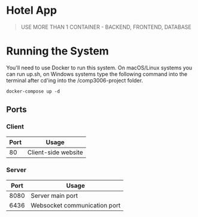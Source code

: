 # Hotel App
> USE MORE THAN 1 CONTAINER - BACKEND, FRONTEND, DATABASE

# Running the System
You'll need to use Docker to run this system.
On macOS/Linux systems you can run up.sh, on Windows systems type the following command into the terminal after cd'ing into the /comp3006-project folder.

`docker-compose up -d`

## Ports
### Client
| Port | Usage                        |
|------|------------------------------|
| 80   | Client-side website          |

### Server
| Port | Usage                        |
|------|------------------------------|
| 8080 | Server main port             |
| 6436 | Websocket communication port |
